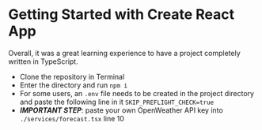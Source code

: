 # Getting Started with Create React App

Overall, it was a great learning experience to have a project completely written in TypeScript. 

- Clone the repository in Terminal
- Enter the directory and run ```npm i```
- For some users, an ```.env``` file needs to be created in the project directory and paste the following line in it ```SKIP_PREFLIGHT_CHECK=true```
- ***IMPORTANT STEP***: paste your own OpenWeather API key into ```./services/forecast.tsx``` line 10